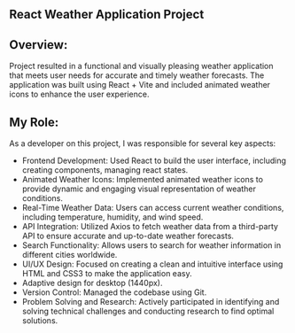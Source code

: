 ## React Weather Application Project

## Overview:
Project resulted in a functional and visually pleasing weather application that meets user needs for accurate and timely weather forecasts. The application was built using React + Vite and included animated weather icons to enhance the user experience. 

## My Role:
As a developer on this project, I was responsible for several key aspects:
- Frontend Development: Used React to build the user interface, including creating components, managing react states.
- Animated Weather Icons: Implemented animated weather icons to provide dynamic and engaging visual representation of weather conditions.
- Real-Time Weather Data: Users can access current weather conditions, including temperature, humidity, and wind speed.
- API Integration: Utilized Axios to fetch weather data from a third-party API to ensure accurate and up-to-date weather forecasts. 
- Search Functionality: Allows users to search for weather information in different cities worldwide.
- UI/UX Design: Focused on creating a clean and intuitive interface using HTML and CSS3 to make the application easy.
- Adaptive design for desktop (1440px).
- Version Control: Managed the codebase using Git.
- Problem Solving and Research: Actively participated in identifying and solving technical challenges and conducting research to find optimal solutions.


